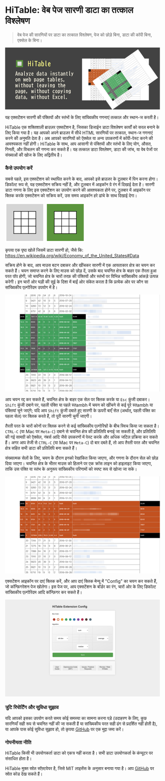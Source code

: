 HiTable: वेब पेज सारणी डाटा का तत्काल विश्लेषण
===

> वेब पेज की सारणियों पर डाटा का तत्काल विश्लेषण, पेज को छोड़े बिना, डाटा की कॉपी बिना, एक्सेल के बिना।

![](assets/tile-1.png)

यह एक्सटेंशन सारणी की पंक्तियों और स्तंभों के लिए सांख्यिकीय गणनाएं तत्काल और स्थान-ज करती है।

HiTable एक शक्तिशाली ब्राउज़र एक्सटेंशन है, जिसका डिजाईन डाटा विश्लेषण कार्यों को सरल बनाने के लिए किया गया है। यह आपको अपने ब्राउज़र में सीधे HTML सारणियों पर तत्काल, स्थान-ज गणनाएं करने की अनुमति देता है। अब आपको सारणियों को ऍक्सेल या अन्य उपकरणों में कॉपी-पेस्ट करने की आवश्यकता नहीं होगी। HiTable के साथ, आप आसानी से पंक्तियों और स्तंभों के लिए योग, औसत, गिनती, और विचलन की गणना कर सकते हैं। यह तत्काल डाटा विश्लेषण, डाटा की जांच, या वेब पेजों पर संख्याओं की खोज के लिए अद्वितीय है।

### कैसे उपयोग करें

सबसे पहले, इस एक्सटेंशन को स्थापित करने के बाद, आपको इसे ब्राउज़र के टूलबार में पिन करना होगा। डिफॉल्ट रूप से, यह एक्सटेंशन सक्रिय नहीं है, और टूलबार में आइकॉन ग्रे रंग में दिखाई देता है। सारणी डाटा गणना के लिए इस एक्सटेंशन का उपयोग करने की आवश्यकता होने पर, टूलबार में आइकॉन पर क्लिक करके एक्सटेंशन को सक्रिय करें, उस समय आइकॉन हरे ढांचे के साथ दिखाई देगा।

![](../src/assets/inactive.png)
![](../src/assets/active.png)

कृपया एक पृष्ठ खोलें जिसमें डाटा सारणी हो, जैसे कि:
https://en.wikipedia.org/wiki/Economy_of_the_United_States#Data

सक्रिय होने के बाद, आप माउस बटन दबाकर और खींचकर सारणी में एक आयताकार क्षेत्र का चयन कर सकते हैं। चयन समाप्त करने के लिए माउस को छोड़ दें, उसके बाद चयनित क्षेत्र के बाहर एक तैरता हुआ परत पॉप होगी, जो चयनित क्षेत्र के चारों तरफ़ की पंक्तियों और स्तंभों पर विभिन्न सांख्यिकीय आंकड़े उत्पन्न करेगी। इन चारों ओर घड़ी की सुई के दिशा में बाईं ओर संकेत करता है कि प्रत्येक ओर पर कौन सा सांख्यिकीय एल्गोरिदम उपयोग में है।

![](assets/screenshot-1.png)

आप चयन रद्द कर सकते हैं, चयनित क्षेत्र के बाहर एक सेल पर क्लिक करके या `Esc` कुंजी दबाकर। `Shift` कुंजी दबाने पर, पहली पंक्ति या पहले स्तambh में चयन को खींचने से कई पूरे स्तambh या पंक्तियां चुने जाएंगे; यदि आप `Shift` कुंजी दबाते हुए सारणी के ऊपरी बाएँ सेल (अर्थात्, पहली पंक्ति का पहला सेल) पर क्लिक करते हैं, तो पूरी सारणी चुनी जाएगी।

तैरती परत के चारों कोनों पर क्लिक करने से कई सांख्यिकीय एल्गोरिद्मों के बीच स्विच किया जा सकता है। `CTRL-C` (या Mac पर `Meta-C`) दबाने से चयनित क्षेत्र की प्रतिलिपि बनाई जा सकती है, और प्रतिलिपि की गई सामग्री को ऍक्सेल, नंबर्स आदि जैसे उपकरणों में पेस्ट करके और अधिक जटिल प्रक्रिया कर सकते हैं। अगर आप तेजी से `CTRL-C` (या Mac पर `Meta-C`) दो बार दबते हैं, तो आप तैरती परत और चयनित क्षेत्र सहित सभी डाटा की प्रतिलिपि बना सकते हैं।

संख्यात्मक सेलों के लिए, चयन के दौरान इनको रेखांकित किया जाएगा, और गणना के दौरान सेल को छोड़ दिया जाएगा। चयनित क्षेत्र के भीतर माउस को हिलाने पर एक क्रॉस लाइन को हाइलाइट किया जाएगा, ताकि उस पंक्ति या स्तंभ के अनुरूप सांख्यिकीय परिणामों को स्पष्ट रूप से खोजा जा सके।

![](assets/screenshot-2.png)

एक्सटेंशन आइकॉन पर दाएं क्लिक करें, और आप दाएं क्लिक मेन्यू में "Config" का चयन कर सकते हैं, जो कॉन्फ़िगरेशन पेज खोलेगा। इस पेज पर, आप एक्सटेंशन के बॉर्डर का रंग, चारों ओर के लिए डिफॉल्ट सांख्यिकीय एल्गोरिदम आदि कॉन्फ़िगर कर सकते हैं।

![](assets/config-en.png)

### त्रुटि रिपोर्टिंग और सुविधा सुझाव

यदि आपको इसका उपयोग करते समय कोई समस्या का सामना करना पड़े (उदाहरण के लिए, कुछ सारणियाँ सही रूप से चयनित नहीं की जा सकती हैं या सांख्यिकीय परत सही ढंग से प्रदर्शित नहीं होती है), या आपके पास कोई सुविधा सुझाव हो, तो कृपया [GitHub](https://github.com/wxy/HiTable/issues) पर एक मुद्दा जमा करें।

### गोपनीयता नीति

HiTable किसी भी उपयोगकर्ता डाटा को एकत्र नहीं करता है। सभी डाटा उपयोगकर्ता के कंप्यूटर पर संसाधित होता है।

HiTable मुक्त स्रोत सॉफ़्टवेयर है, जिसे MIT लाइसेंस के अनुसार बनाया गया है। आप [GitHub](https://github.com/wxy/HiTable) पर स्रोत कोड देख सकते हैं।